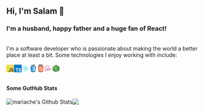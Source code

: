 ## Hi, I'm Salam 👋

### I'm a husband, happy father and a huge fan of React!

<br />
I'm a software developer who is passionate about making the world a better place at least a bit. Some technologies I enjoy working with include: <br /><br />
<img align="left" height="20px" src="https://raw.githubusercontent.com/github/explore/80688e429a7d4ef2fca1e82350fe8e3517d3494d/topics/javascript/javascript.png">
<img align="left" height="20px" src="https://raw.githubusercontent.com/github/explore/80688e429a7d4ef2fca1e82350fe8e3517d3494d/topics/typescript/typescript.png">
<img align="left" height="20px" src="https://raw.githubusercontent.com/github/explore/80688e429a7d4ef2fca1e82350fe8e3517d3494d/topics/react/react.png">
<img align="left" height="20px" src="https://raw.githubusercontent.com/github/explore/5c058a388828bb5fde0bcafd4bc867b5bb3f26f3/topics/css/css.png">
<img align="left" height="20px" src="https://raw.githubusercontent.com/github/explore/5c058a388828bb5fde0bcafd4bc867b5bb3f26f3/topics/html/html.png"> 
<img align="left" height="20px" src="https://raw.githubusercontent.com/github/explore/80688e429a7d4ef2fca1e82350fe8e3517d3494d/topics/sass/sass.png">
<img align="left" height="20px" src="https://raw.githubusercontent.com/github/explore/80688e429a7d4ef2fca1e82350fe8e3517d3494d/topics/nodejs/nodejs.png">
<br />
<br />

#### Some GutHub Stats

<img align="left" alt="mariache's Github Stats" src="https://github-readme-stats.vercel.app/api?username=mariache&show_icons=true&hide=contribs&hide_border=true&theme=nord&layout=compact" />
<img align="left" src="https://github-readme-stats.vercel.app/api/top-langs/?username=mariache&theme=nord" />





<!--
**mariache/mariache** is a ✨ _special_ ✨ repository because its `README.md` (this file) appears on your GitHub profile.

Here are some ideas to get you started:

- 🔭 I’m currently working on ...
- 🌱 I’m currently learning ...
- 👯 I’m looking to collaborate on ...
- 🤔 I’m looking for help with ...
- 💬 Ask me about ...
- 📫 How to reach me: ...
- 😄 Pronouns: ...
- ⚡ Fun fact: ...
-->
